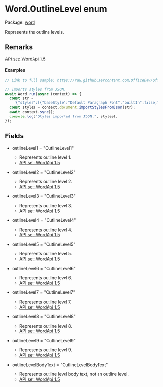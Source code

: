 # Word.OutlineLevel enum

Package: [word](https://learn.microsoft.com/en-us/javascript/api/word)

Represents the outline levels.

## Remarks

[API set: WordApi 1.5](https://learn.microsoft.com/en-us/javascript/api/requirement-sets/word/word-api-requirement-sets)

#### Examples

```typescript
// Link to full sample: https://raw.githubusercontent.com/OfficeDev/office-js-snippets/prod/samples/word/40-tables/manage-custom-style.yaml

// Imports styles from JSON.
await Word.run(async (context) => {
  const str =
    '{"styles":[{"baseStyle":"Default Paragraph Font","builtIn":false,"inUse":true,"linked":false,"nameLocal":"NewCharStyle","priority":2,"quickStyle":true,"type":"Character","unhideWhenUsed":false,"visibility":false,"paragraphFormat":null,"font":{"name":"DengXian Light","size":16.0,"bold":true,"italic":false,"color":"#F1A983","underline":"None","subscript":false,"superscript":true,"strikeThrough":true,"doubleStrikeThrough":false,"highlightColor":null,"hidden":false},"shading":{"backgroundPatternColor":"#FF0000"}},{"baseStyle":"Normal","builtIn":false,"inUse":true,"linked":false,"nextParagraphStyle":"NewParaStyle","nameLocal":"NewParaStyle","priority":1,"quickStyle":true,"type":"Paragraph","unhideWhenUsed":false,"visibility":false,"paragraphFormat":{"alignment":"Centered","firstLineIndent":0.0,"keepTogether":false,"keepWithNext":false,"leftIndent":72.0,"lineSpacing":18.0,"lineUnitAfter":0.0,"lineUnitBefore":0.0,"mirrorIndents":false,"outlineLevel":"OutlineLevelBodyText","rightIndent":72.0,"spaceAfter":30.0,"spaceBefore":30.0,"widowControl":true},"font":{"name":"DengXian","size":14.0,"bold":true,"italic":true,"color":"#8DD873","underline":"Single","subscript":false,"superscript":false,"strikeThrough":false,"doubleStrikeThrough":true,"highlightColor":null,"hidden":false},"shading":{"backgroundPatternColor":"#00FF00"}},{"baseStyle":"Table Normal","builtIn":false,"inUse":true,"linked":false,"nextParagraphStyle":"NewTableStyle","nameLocal":"NewTableStyle","priority":100,"type":"Table","unhideWhenUsed":false,"visibility":false,"paragraphFormat":{"alignment":"Left","firstLineIndent":0.0,"keepTogether":false,"keepWithNext":false,"leftIndent":0.0,"lineSpacing":12.0,"lineUnitAfter":0.0,"lineUnitBefore":0.0,"mirrorIndents":false,"outlineLevel":"OutlineLevelBodyText","rightIndent":0.0,"spaceAfter":0.0,"spaceBefore":0.0,"widowControl":true},"font":{"name":"DengXian","size":20.0,"bold":false,"italic":true,"color":"#D86DCB","underline":"None","subscript":false,"superscript":false,"strikeThrough":false,"doubleStrikeThrough":false,"highlightColor":null,"hidden":false},"tableStyle":{"allowBreakAcrossPage":true,"alignment":"Left","bottomCellMargin":0.0,"leftCellMargin":0.08,"rightCellMargin":0.08,"topCellMargin":0.0,"cellSpacing":0.0},"shading":{"backgroundPatternColor":"#60CAF3"}}]}';
  const styles = context.document.importStylesFromJson(str);
  await context.sync();
  console.log("Styles imported from JSON:", styles);
});
```

## Fields

- outlineLevel1 = "OutlineLevel1"
  - Represents outline level 1.
  - [API set: WordApi 1.5](https://learn.microsoft.com/en-us/javascript/api/requirement-sets/word/word-api-requirement-sets)

- outlineLevel2 = "OutlineLevel2"
  - Represents outline level 2.
  - [API set: WordApi 1.5](https://learn.microsoft.com/en-us/javascript/api/requirement-sets/word/word-api-requirement-sets)

- outlineLevel3 = "OutlineLevel3"
  - Represents outline level 3.
  - [API set: WordApi 1.5](https://learn.microsoft.com/en-us/javascript/api/requirement-sets/word/word-api-requirement-sets)

- outlineLevel4 = "OutlineLevel4"
  - Represents outline level 4.
  - [API set: WordApi 1.5](https://learn.microsoft.com/en-us/javascript/api/requirement-sets/word/word-api-requirement-sets)

- outlineLevel5 = "OutlineLevel5"
  - Represents outline level 5.
  - [API set: WordApi 1.5](https://learn.microsoft.com/en-us/javascript/api/requirement-sets/word/word-api-requirement-sets)

- outlineLevel6 = "OutlineLevel6"
  - Represents outline level 6.
  - [API set: WordApi 1.5](https://learn.microsoft.com/en-us/javascript/api/requirement-sets/word/word-api-requirement-sets)

- outlineLevel7 = "OutlineLevel7"
  - Represents outline level 7.
  - [API set: WordApi 1.5](https://learn.microsoft.com/en-us/javascript/api/requirement-sets/word/word-api-requirement-sets)

- outlineLevel8 = "OutlineLevel8"
  - Represents outline level 8.
  - [API set: WordApi 1.5](https://learn.microsoft.com/en-us/javascript/api/requirement-sets/word/word-api-requirement-sets)

- outlineLevel9 = "OutlineLevel9"
  - Represents outline level 9.
  - [API set: WordApi 1.5](https://learn.microsoft.com/en-us/javascript/api/requirement-sets/word/word-api-requirement-sets)

- outlineLevelBodyText = "OutlineLevelBodyText"
  - Represents outline level body text, not an outline level.
  - [API set: WordApi 1.5](https://learn.microsoft.com/en-us/javascript/api/requirement-sets/word/word-api-requirement-sets)
